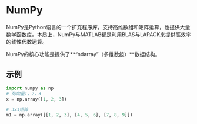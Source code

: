 # NumPy

NumPy是Python语言的一个扩充程序库，支持高维数组和矩阵运算，也提供大量数学函数库。本质上，NumPy与MATLAB都是利用BLAS与LAPACK来提供高效率的线性代数运算。

NumPy的核心功能是提供了**“ndarray”（多维数组）**数据结构。

## 示例

```python
import numpy as np
# 列向量1，2，3
x = np.array([1, 2, 3])

# 3x3矩阵
m1 = np.array([[1, 2, 3], [4, 5, 6], [7, 8, 9]])
```